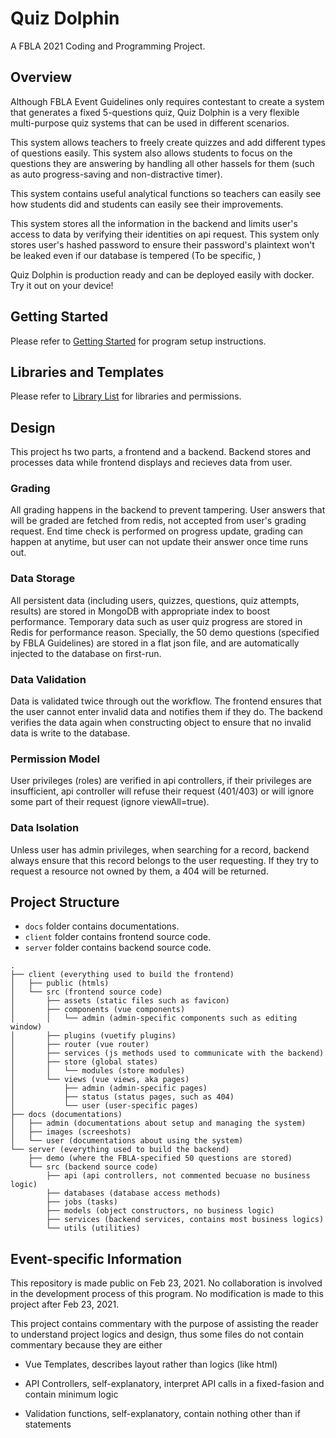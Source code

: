 # Quiz Dolphin

A FBLA 2021 Coding and Programming Project.

## Overview

Although FBLA Event Guidelines only requires contestant to create a system that generates a fixed 5-questions quiz, Quiz Dolphin is a very flexible multi-purpose quiz systems that can be used in different scenarios. 

This system allows teachers to freely create quizzes and add different types of questions easily. This system also allows students to focus on the questions they are answering by handling all other hassels for them (such as auto progress-saving and non-distractive timer).

This system contains useful analytical functions so teachers can easily see how students did and students can easily see their improvements.

This system stores all the information in the backend and limits user's access to data by verifying their identities on api request. This system only stores user's hashed password to ensure their password's plaintext won't be leaked even if our database is tempered (To be specific, )

Quiz Dolphin is production ready and can be deployed easily with docker. Try it out on your device!

## Getting Started

Please refer to [Getting Started](docs/admin/Getting-Started.md) for program setup instructions.

## Libraries and Templates

Please refer to [Library List](LIBRARY.md) for libraries and permissions.

## Design

This project hs two parts, a frontend and a backend. Backend stores and processes data while frontend displays and recieves data from user.

### Grading

All grading happens in the backend to prevent tampering. User answers that will be graded are fetched from redis, not accepted from user's grading request. End time check is performed on progress update, grading can happen at anytime, but user can not update their answer once time runs out.

### Data Storage

All persistent data (including users, quizzes, questions, quiz attempts, results) are stored in MongoDB with appropriate index to boost performance. Temporary data such as user quiz progress are stored in Redis for performance reason. Specially, the 50 demo questions (specified by FBLA Guidelines) are stored in a flat json file, and are automatically injected to the database on first-run.

### Data Validation

Data is validated twice through out the workflow. The frontend ensures that the user cannot enter invalid data and notifies them if they do. The backend verifies the data again when constructing object to ensure that no invalid data is write to the database.

### Permission Model

User privileges (roles) are verified in api controllers, if their privileges are insufficient, api controller will refuse their request (401/403) or will ignore some part of their request (ignore viewAll=true).

### Data Isolation

Unless user has admin privileges, when searching for a record, backend always ensure that this record belongs to the user requesting. If they try to request a resource not owned by them, a 404 will be returned.

## Project Structure

- `docs` folder contains documentations.
- `client` folder contains frontend source code.
- `server` folder contains backend source code.

```
.
├── client (everything used to build the frontend)
│   ├── public (htmls)
│   └── src (frontend source code)
│       ├── assets (static files such as favicon)
│       ├── components (vue components)
│       │   └── admin (admin-specific components such as editing window)
│       ├── plugins (vuetify plugins)
│       ├── router (vue router)
│       ├── services (js methods used to communicate with the backend)
│       ├── store (global states)
│       │   └── modules (store modules)
│       └── views (vue views, aka pages)
│           ├── admin (admin-specific pages)
│           ├── status (status pages, such as 404)
│           └── user (user-specific pages)
├── docs (documentations)
│   ├── admin (documentations about setup and managing the system)
│   ├── images (screeshots)
│   └── user (documentations about using the system)
└── server (everything used to build the backend)
    ├── demo (where the FBLA-specified 50 questions are stored)
    └── src (backend source code)
        ├── api (api controllers, not commented becuase no business logic)
        ├── databases (database access methods)
        ├── jobs (tasks)
        ├── models (object constructors, no business logic)
        ├── services (backend services, contains most business logics)
        └── utils (utilities)
```

## Event-specific Information

This repository is made public on Feb 23, 2021. No collaboration is involved in the development process of this program. No modification is made to this project after Feb 23, 2021.

This project contains commentary with the purpose of assisting the reader to understand project logics and design, thus some files do not contain commentary because they are either

- Vue Templates, describes layout rather than logics (like html)

- API Controllers, self-explanatory, interpret API calls in a fixed-fasion and contain minimum logic

- Validation functions, self-explanatory, contain nothing other than if statements
